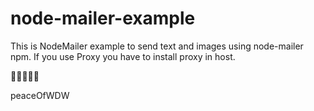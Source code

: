 # node-mailer-example

This is NodeMailer example to send text and images using node-mailer npm.
If you use Proxy you have to install proxy in host.

🎈🎈🎈🎈🎈

peaceOfWDW
